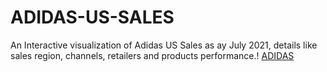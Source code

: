 # ADIDAS-US-SALES
An Interactive visualization of Adidas US Sales as ay July 2021, details like sales region, channels, retailers and products performance.!
[ADIDAS](https://github.com/EjioguUgochukwu18/ADIDAS-US-SALES/assets/96904709/e7b51807-a958-4e00-9e57-3a4a621b8fbc)

